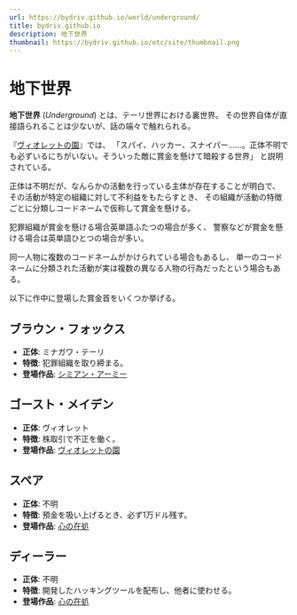 ```yaml
---
url: https://bydriv.github.io/world/underground/
title: bydriv.github.io
description: 地下世界
thumbnail: https://bydriv.github.io/etc/site/thumbnail.png
---
```


# 地下世界

**地下世界** (*Underground*) とは、テーリ世界における裏世界。
その世界自体が直接語られることは少ないが、話の端々で触れられる。

『[ヴィオレットの園](/literature/agent-log/violet-garden)』では、
「スパイ、ハッカー、スナイパー……。正体不明でも必ずいるにちがいない。そういった敵に賞金を懸けて暗殺する世界」
と説明されている。

正体は不明だが、なんらかの活動を行っている主体が存在することが明白で、
その活動が特定の組織に対して不利益をもたらすとき、
その組織が活動の特徴ごとに分類しコードネームで仮称して賞金を懸ける。

犯罪組織が賞金を懸ける場合英単語ふたつの場合が多く、
警察などが賞金を懸ける場合は英単語ひとつの場合が多い。

同一人物に複数のコードネームがかけられている場合もあるし、
単一のコードネームに分類された活動が実は複数の異なる人物の行為だったという場合もある。

以下に作中に登場した賞金首をいくつか挙げる。

## ブラウン・フォックス

- **正体**: ミナガワ・テーリ
- **特徴**: 犯罪組織を取り締まる。
- **登場作品**: [シミアン・アーミー](/literature/agent-log/simian-army)

## ゴースト・メイデン

- **正体**: ヴィオレット
- **特徴**: 株取引で不正を働く。
- **登場作品**: [ヴィオレットの園](/literature/agent-log/violet-garden)

## スペア

- **正体**: 不明
- **特徴**: 預金を吸い上げるとき、必ず1万ドル残す。
- **登場作品**: [心の在処](/literature/rcs/pilot)

## ディーラー

- **正体**: 不明
- **特徴**: 開発したハッキングツールを配布し、他者に使わせる。
- **登場作品**: [心の在処](/literature/rcs/pilot)
